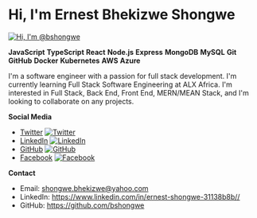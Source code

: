 # Hi, I'm Ernest Bhekizwe Shongwe

[![Hi, I'm @bshongwe](https://avatars.githubusercontent.com/u/126109055?v=4)](https://github.com/bshongwe)

**JavaScript**
**TypeScript**
**React**
**Node.js**
**Express**
**MongoDB**
**MySQL**
**Git**
**GitHub**
**Docker**
**Kubernetes**
**AWS**
**Azure**

I'm a software engineer with a passion for full stack development. I'm currently learning Full Stack Software Engineering at ALX Africa. I'm interested in Full Stack, Back End, Front End, MERN/MEAN Stack, and I'm looking to collaborate on any projects.

**Social Media**

* [Twitter](https://twitter.com/ernest_b_shong)
[![Twitter](https://raw.githubusercontent.com/tandpfun/skill-icons/master/twitter.svg)](https://twitter.com/ernest_b_shong)
* [LinkedIn](https://www.linkedin.com/in/ernest-shongwe-31138b8b/)
[![LinkedIn](https://raw.githubusercontent.com/tandpfun/skill-icons/master/linkedin.svg)](https://www.linkedin.com/in/ernest-shongwe-31138b8b/)
* [GitHub](https://github.com/bshongwe)
[![GitHub](https://raw.githubusercontent.com/tandpfun/skill-icons/master/github.svg)](https://github.com/bshongwe)
* [Facebook](https://www.facebook.com/shongwe.bhekizwe)
[![Facebook](https://raw.githubusercontent.com/tandpfun/skill-icons/master/facebook.svg)](https://www.facebook.com/shongwe.bhekizwe)

**Contact**

* Email: shongwe.bhekizwe@yahoo.com
* LinkedIn: https://www.linkedin.com/in/ernest-shongwe-31138b8b//
* GitHub: https://github.com/bshongwe

<!---
bshongwe/bshongwe is a ✨ special ✨ repository because its `README.md` (this file) appears on your GitHub profile.
You can click the Preview link to take a look at your changes.
--->
